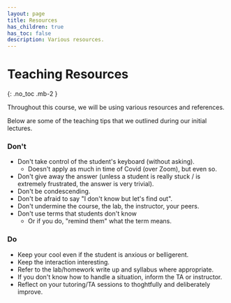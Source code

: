 ```yaml
---
layout: page
title: Resources
has_children: true
has_toc: false
description: Various resources.
---
```


# Teaching Resources
{: .no_toc .mb-2 }

Throughout this course, we will be using various resources and references.

Below are some of the teaching tips that we outlined during our initial lectures.

### Don't
* Don't take control of the student's keyboard (without asking).
  - Doesn't apply as much in time of Covid (over Zoom), but even so.
* Don't give away the answer (unless a student is really stuck / is extremely frustrated, the answer is very trivial).
* Don't be condescending.
* Don't be afraid to say "I don't know but let's find out".
* Don't undermine the course, the lab, the instructor, your peers.
* Don't use terms that students don't know
  - Or if you do, "remind them" what the term means.


### Do
* Keep your cool even if the student is anxious or belligerent.
* Keep the interaction interesting.
* Refer to the lab/homework write up and syllabus where appropriate.
* If you don't know how to handle a situation, inform the TA or instructor.
* Reflect on your tutoring/TA sessions to thoghtfully and deliberately improve.
